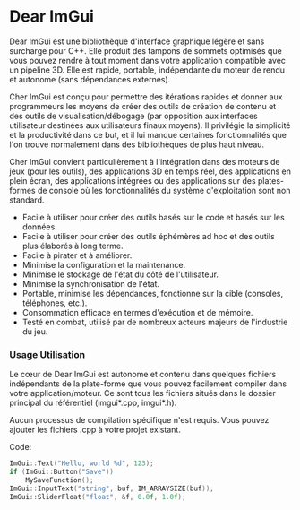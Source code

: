 Dear ImGui
=====
Dear ImGui est une bibliothèque d'interface graphique légère et sans surcharge pour C++. Elle produit des tampons de sommets optimisés que vous pouvez rendre à tout moment dans votre application compatible avec un pipeline 3D. Elle est rapide, portable, indépendante du moteur de rendu et autonome (sans dépendances externes).

Cher ImGui est conçu pour permettre des itérations rapides et donner aux programmeurs les moyens de créer des outils de création de contenu et des outils de visualisation/débogage (par opposition aux interfaces utilisateur destinées aux utilisateurs finaux moyens). Il privilégie la simplicité et la productivité dans ce but, et il lui manque certaines fonctionnalités que l'on trouve normalement dans des bibliothèques de plus haut niveau.

Cher ImGui convient particulièrement à l'intégration dans des moteurs de jeux (pour les outils), des applications 3D en temps réel, des applications en plein écran, des applications intégrées ou des applications sur des plates-formes de console où les fonctionnalités du système d'exploitation sont non standard.

- Facile à utiliser pour créer des outils basés sur le code et basés sur les données.
- Facile à utiliser pour créer des outils éphémères ad hoc et des outils plus élaborés à long terme.
- Facile à pirater et à améliorer.
- Minimise la configuration et la maintenance.
- Minimise le stockage de l'état du côté de l'utilisateur.
- Minimise la synchronisation de l'état.
- Portable, minimise les dépendances, fonctionne sur la cible (consoles, téléphones, etc.).
- Consommation efficace en termes d'exécution et de mémoire.
- Testé en combat, utilisé par de nombreux acteurs majeurs de l'industrie du jeu.

### Usage Utilisation 

Le cœur de Dear ImGui est autonome et contenu dans quelques fichiers indépendants de la plate-forme que vous pouvez facilement compiler dans votre application/moteur. Ce sont tous les fichiers situés dans le dossier principal du référentiel (imgui*.cpp, imgui*.h).

Aucun processus de compilation spécifique n'est requis. Vous pouvez ajouter les fichiers .cpp à votre projet existant.


Code:
```cpp
ImGui::Text("Hello, world %d", 123);
if (ImGui::Button("Save"))
    MySaveFunction();
ImGui::InputText("string", buf, IM_ARRAYSIZE(buf));
ImGui::SliderFloat("float", &f, 0.0f, 1.0f);
```

